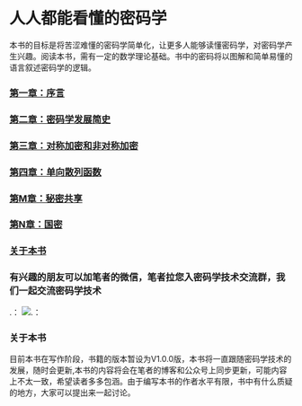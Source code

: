 # 人人都能看懂的密码学

本书的目标是将苦涩难懂的密码学简单化，让更多人能够读懂密码学，对密码学产生兴趣。阅读本书，需有一定的数学理论基础。书中的密码将以图解和简单易懂的语言叙述密码学的逻辑。

### [第一章：序言](https://github.com/guoshijiang/Cryptography_anyone_can_understand/blob/master/preface/README.md)

### [第二章：密码学发展简史](https://github.com/guoshijiang/Cryptography_anyone_can_understand/blob/master/history/README.md)

### [第三章：对称加密和非对称加密](https://github.com/guoshijiang/Cryptography_anyone_can_understand/blob/master/encryptType/README.md)

### [第四章：单向散列函数 ](https://github.com/guoshijiang/Cryptography_anyone_can_understand/blob/master/Hash/README.md)

### [第M章：秘密共享 ](https://github.com/guoshijiang/Cryptography_anyone_can_understand/blob/master/share/README.md)

### [第N章：国密 ](https://github.com/guoshijiang/Cryptography_anyone_can_understand/blob/master/china/README.md)

### [关于本书](https://github.com/guoshijiang/Cryptography_anyone_can_understand/blob/master/preface/README.md)


### 有兴趣的朋友可以加笔者的微信，笔者拉您入密码学技术交流群，我们一起交流密码学技术

.： 
    ![.： 
](https://github.com/guoshijiang/Cryptography_anyone_can_understand/blob/master/img/weichat.png)


### 关于本书

目前本书在写作阶段，书籍的版本暂设为V1.0.0版，本书将一直跟随密码学技术的发展，随时会更新,本书的内容将会在笔者的博客和公众号上同步更新，可能内容上不太一致，希望读者多多包涵。由于编写本书的作者水平有限，书中有什么质疑的地方，大家可以提出来一起讨论。
